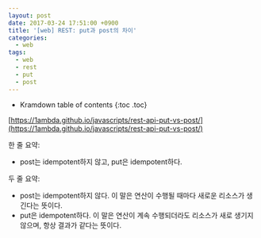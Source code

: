 ```yaml
---
layout: post
date: 2017-03-24 17:51:00 +0900
title: '[web] REST: put과 post의 차이'
categories:
  - web
tags:
  - web
  - rest
  - put
  - post
---
```


* Kramdown table of contents
{:toc .toc}

[https://1ambda.github.io/javascripts/rest-api-put-vs-post/](https://1ambda.github.io/javascripts/rest-api-put-vs-post/)

한 줄 요약:

- post는 idempotent하지 않고, put은 idempotent하다.

두 줄 요약:

- post는 idempotent하지 않다. 이 말은 연산이 수행될 때마다 새로운 리소스가 생긴다는 뜻이다.
- put은 idempotent하다. 이 말은 연산이 계속 수행되더라도 리소스가 새로 생기지 않으며, 항상 결과가 같다는 뜻이다.
